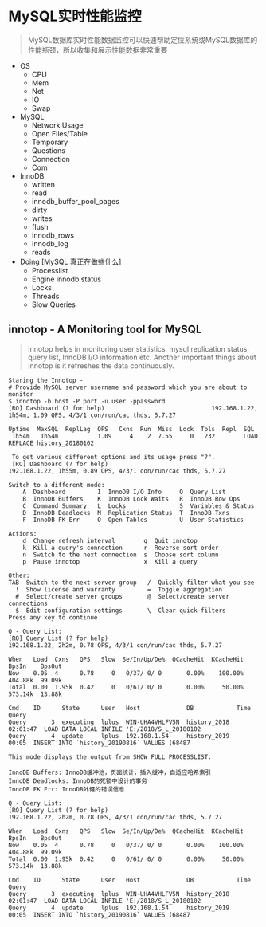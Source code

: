 MySQL实时性能监控
=================
> MySQL数据库实时性能数据监控可以快速帮助定位系统或MySQL数据库的性能瓶颈，所以收集和展示性能数据非常重要
* OS 
    - CPU 
    - Mem 
    - Net 
    - IO 
    - Swap 
* MySQL
    - Network Usage 
    - Open Files/Table 
    - Temporary 
    - Questions 
    - Connection
    - Com
* InnoDB 
    - written 
    - read 
    - innodb_buffer_pool_pages 
    - dirty 
    - writes
    - flush 
    - innodb_rows 
    - innodb_log 
    - reads 
* Doing  [MySQL 真正在做些什么]
    - Processlist 
    - Engine innodb status 
    - Locks 
    - Threads 
    - Slow Queries 

innotop - A Monitoring tool for MySQL
-------------------------------------
> innotop helps in monitoring user statistics, mysql replication status, query list, InnoDB I/O information etc. Another important things about innotop is it refreshes the data continuously.
```
Staring the Innotop - 
# Provide MySQL server username and password which you are about to monitor
$ innotop -h host -P port -u user -ppassword 
[RO] Dashboard (? for help)                              192.168.1.22, 1h54m, 1.09 QPS, 4/3/1 con/run/cac thds, 5.7.27

Uptime  MaxSQL  ReplLag  QPS   Cxns  Run  Miss  Lock  Tbls  Repl  SQL
 1h54m   1h54m           1.09     4    2  7.55     0   232        LOAD REPLACE history_20180102

 To get various different options and its usage press "?".
 [RO] Dashboard (? for help)                              192.168.1.22, 1h55m, 0.89 QPS, 4/3/1 con/run/cac thds, 5.7.27

Switch to a different mode:
    A  Dashboard         I  InnoDB I/O Info     Q  Query List
    B  InnoDB Buffers    K  InnoDB Lock Waits   R  InnoDB Row Ops
    C  Command Summary   L  Locks               S  Variables & Status
    D  InnoDB Deadlocks  M  Replication Status  T  InnoDB Txns
    F  InnoDB FK Err     O  Open Tables         U  User Statistics

Actions:
    d  Change refresh interval        q  Quit innotop
    k  Kill a query's connection      r  Reverse sort order
    n  Switch to the next connection  s  Choose sort column
    p  Pause innotop                  x  Kill a query

Other:
TAB  Switch to the next server group   /  Quickly filter what you see
  !  Show license and warranty         =  Toggle aggregation
  #  Select/create server groups       @  Select/create server connections
  $  Edit configuration settings       \  Clear quick-filters
Press any key to continue

Q - Query List:
[RO] Query List (? for help)                              192.168.1.22, 2h2m, 0.78 QPS, 4/3/1 con/run/cac thds, 5.7.27

When   Load  Cxns   QPS   Slow  Se/In/Up/De%  QCacheHit  KCacheHit  BpsIn    BpsOut
Now    0.05  4      0.78     0   0/37/ 0/ 0       0.00%    100.00%  404.88k  99.09k
Total  0.00  1.95k  0.42     0   0/61/ 0/ 0       0.00%     50.00%  573.14k  13.88k

Cmd    ID      State      User   Host             DB            Time      Query
Query       3  executing  lplus  WIN-UHA4VHLFV5N  history_2018  02:01:47  LOAD DATA LOCAL INFILE 'E:/2018/S_L_20180102
Query       4  update     lplus  192.168.1.54     history_2019     00:05  INSERT INTO `history_20190816` VALUES (68487

This mode displays the output from SHOW FULL PROCESSLIST.

InnoDB Buffers: InnoDB缓冲池，页面统计，插入缓冲，自适应哈希索引
InnoDB Deadlocks: InnoDB的死锁中设计的事务
InnoDB FK Err: InnoDB外健的错误信息

Q - Query List:
[RO] Query List (? for help)                              192.168.1.22, 2h2m, 0.78 QPS, 4/3/1 con/run/cac thds, 5.7.27

When   Load  Cxns   QPS   Slow  Se/In/Up/De%  QCacheHit  KCacheHit  BpsIn    BpsOut
Now    0.05  4      0.78     0   0/37/ 0/ 0       0.00%    100.00%  404.88k  99.09k
Total  0.00  1.95k  0.42     0   0/61/ 0/ 0       0.00%     50.00%  573.14k  13.88k

Cmd    ID      State      User   Host             DB            Time      Query
Query       3  executing  lplus  WIN-UHA4VHLFV5N  history_2018  02:01:47  LOAD DATA LOCAL INFILE 'E:/2018/S_L_20180102
Query       4  update     lplus  192.168.1.54     history_2019     00:05  INSERT INTO `history_20190816` VALUES (68487

```
